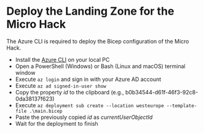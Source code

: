 # Deploy the Landing Zone for the Micro Hack

The Azure CLI is required to deploy the Bicep configuration of the Micro Hack.

- Install the [Azure CLI](https://learn.microsoft.com/en-us/cli/azure/install-azure-cli) on your local PC
- Open a PowerShell (Windows) or Bash (Linux and macOS) terminal window
- Execute `az login` and sign in with your Azure AD account
- Execute `az ad signed-in-user show`
- Copy the property *id* to the clipboard (e.g., b0b34544-d61f-46f3-92c8-0da38137f623)
- Execute `az deployment sub create --location westeurope --template-file .\main.bicep`
- Paste the previously copied *id* as *currentUserObjectId*
- Wait for the deployment to finish
